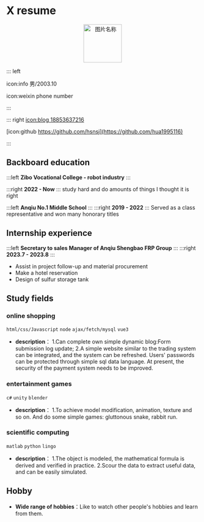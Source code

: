 
# X resume
<div  align="center">    

 <img src="https://pic3.zhimg.com/v2-0a80d2f61233518a3719179a045c41b2_xl.png" width = "100" height = "100" alt="图片名称" align=center /></div>
::: left

icon:info 男/2003.10

icon:weixin phone number


:::

::: right
[icon:blog 18853637216](https://qiufeng.blue)

[icon:github https://github.com/hsnsj](https://github.com/hua1995116)


:::

## Backboard education

:::left
**Zibo Vocational College - robot industry**
:::

:::right
**2022 - Now**
:::
study hard and do amounts of things I thought it is right



:::left
**Anqiu No.1 Middle School**
:::
:::right
**2019 - 2022**
:::
Served as a class representative and won many honorary titles

## Internship experience

:::left
**Secretary to sales Manager of Anqiu Shengbao FRP Group**
:::
:::right
**2023.7 - 2023.8**
:::

- Assist in project follow-up and material procurement
- Make a hotel reservation
- Design of sulfur storage tank


## Study fields

### online shopping
`html/css/Javascript` `node` `ajax/fetch/mysql` `vue3`
- **description**：
1.Can complete own simple dynamic blog:Form submission log update;
2.A simple website similar to the trading system can be integrated, and the system can be refreshed. Users' passwords can be protected through simple sql data language. At present, the security of the payment system needs to be improved.
### entertainment games
`c#` `unity` `blender`
  - **description**：
  1.To achieve model modification, animation, texture and so on. And do some simple games: gluttonous snake, rabbit run.
### scientific computing
`matlab`	`python` `lingo` 
 - **description**：
 1.The object is modeled, the mathematical formula is derived and verified in practice.
 2.Scour the data to extract useful data, and can be easily simulated.
 



## Hobby
- **Wide range of hobbies**：Like to watch other people's hobbies and learn from them.
